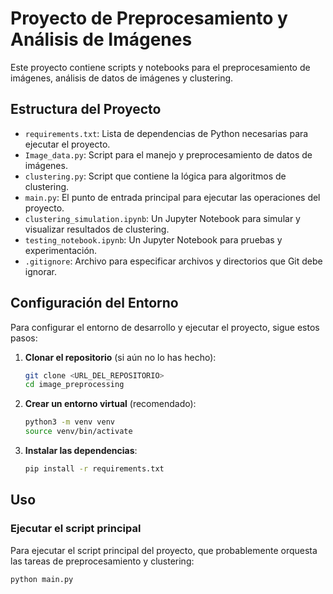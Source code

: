 # Proyecto de Preprocesamiento y Análisis de Imágenes

Este proyecto contiene scripts y notebooks para el preprocesamiento de imágenes, análisis de datos de imágenes y clustering.

## Estructura del Proyecto

- `requirements.txt`: Lista de dependencias de Python necesarias para ejecutar el proyecto.
- `Image_data.py`: Script para el manejo y preprocesamiento de datos de imágenes.
- `clustering.py`: Script que contiene la lógica para algoritmos de clustering.
- `main.py`: El punto de entrada principal para ejecutar las operaciones del proyecto.
- `clustering_simulation.ipynb`: Un Jupyter Notebook para simular y visualizar resultados de clustering.
- `testing_notebook.ipynb`: Un Jupyter Notebook para pruebas y experimentación.
- `.gitignore`: Archivo para especificar archivos y directorios que Git debe ignorar.

## Configuración del Entorno

Para configurar el entorno de desarrollo y ejecutar el proyecto, sigue estos pasos:

1.  **Clonar el repositorio** (si aún no lo has hecho):

    ```bash
    git clone <URL_DEL_REPOSITORIO>
    cd image_preprocessing
    ```

2.  **Crear un entorno virtual** (recomendado):

    ```bash
    python3 -m venv venv
    source venv/bin/activate
    ```

3.  **Instalar las dependencias**:

    ```bash
    pip install -r requirements.txt
    ```

## Uso

### Ejecutar el script principal

Para ejecutar el script principal del proyecto, que probablemente orquesta las tareas de preprocesamiento y clustering:

```bash
python main.py